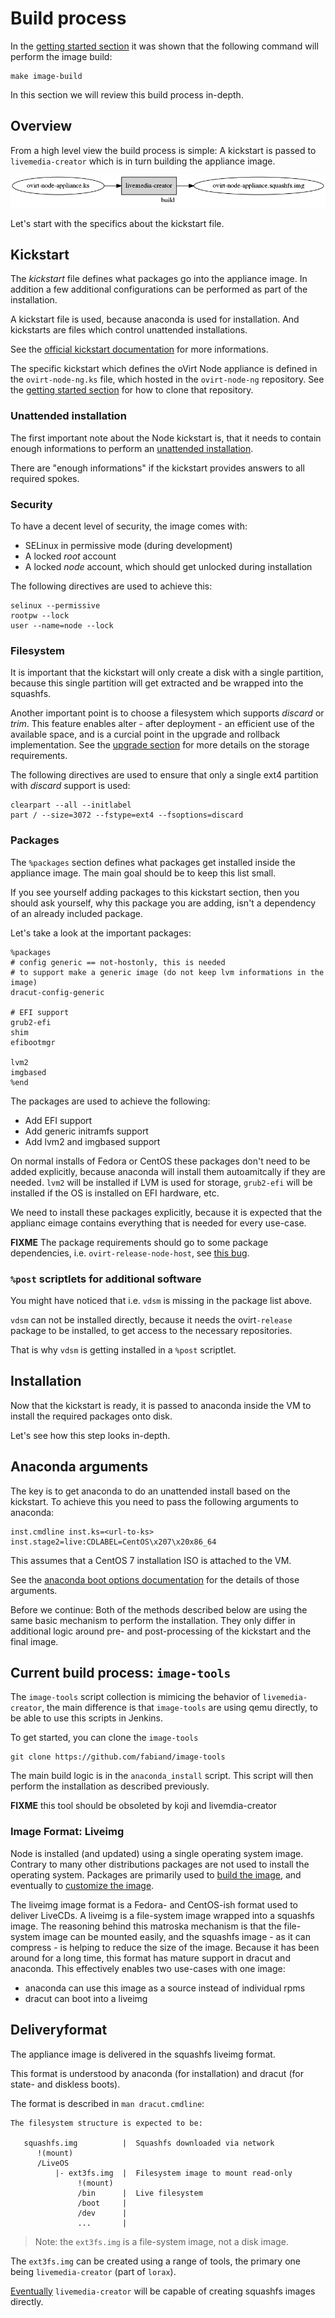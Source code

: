 # Build process

In the [getting started section](getting-started.md) it was shown that the
following command will perform the image build:

    make image-build

In this section we will review this build process in-depth.

## Overview

From a high level view the build process is simple: A kickstart is passed
to `livemedia-creator` which is in turn building the appliance image.

![](imgs/build-flow.dot.png)

Let's start with the specifics about the kickstart file.


## Kickstart
The _kickstart_ file defines what packages go into the appliance image. In
addition a few additional configurations can be performed as part of the
installation.

A kickstart file is used, because anaconda is used for installation. And
kickstarts are files which control unattended installations.

See the [official kickstart documentation](https://github.com/rhinstaller/pykickstart/blob/master/docs/kickstart-docs.rst)
for more informations.

The specific kickstart which defines the oVirt Node appliance is defined in the
`ovirt-node-ng.ks` file, which hosted in the
`ovirt-node-ng` repository.
See the [getting started section](getting-started.md) for how to clone that
repository.

### Unattended installation
The first important note about the Node kickstart is, that it needs to contain
enough informations to perform an [unattended installation](https://github.com/rhinstaller/pykickstart/blob/master/docs/kickstart-docs.rst#creating-the-kickstart-file).

There are "enough informations" if the kickstart provides answers to all
required spokes.

### Security
To have a decent level of security, the image comes with:

+ SELinux in permissive mode (during development)
+ A locked _root_ account
+ A locked _node_ account, which should get unlocked during installation

The following directives are used to achieve this:

    selinux --permissive
    rootpw --lock
    user --name=node --lock

### Filesystem
It is important that the kickstart will only create a disk with a single
partition, because this single partition will get extracted and be wrapped
into the squashfs.

Another important point is to choose a filesystem which supports _discard_ or
_trim_. This feature enables alter - after deployment - an efficient use of
the available space, and is a curcial point in the upgrade and rollback
implementation. See the [upgrade section](upgrade.md) for more details on
the storage requirements.

The following directives are used to ensure that only a single ext4 partition
with _discard_ support is used:

    clearpart --all --initlabel
    part / --size=3072 --fstype=ext4 --fsoptions=discard

### Packages
The `%packages` section defines what packages get installed inside the
appliance image.
The main goal should be to keep this list small.

If you see yourself adding packages to this kickstart section, then you should
ask yourself, why this package you are adding, isn't a dependency of an already
included package.

Let's take a look at the important packages:
    
    %packages
    # config generic == not-hostonly, this is needed
    # to support make a generic image (do not keep lvm informations in the image)
    dracut-config-generic
    
    # EFI support
    grub2-efi
    shim
    efibootmgr

    lvm2
    imgbased
    %end

The packages are used to achieve the following:

+ Add EFI support
+ Add generic initramfs support
+ Add lvm2 and imgbased support

On normal installs of Fedora or CentOS these packages don't need to be added
explicitly, because anaconda will install them autoamitcally if they are
needed.
`lvm2` will be installed if LVM is used for storage, `grub2-efi` will be
installed if the OS is installed on EFI hardware, etc.

We need to install these packages explicitly, because it is expected that the
applianc eimage contains everything that is needed for every use-case.

**FIXME** The package requirements should go to some package dependencies,
i.e. `ovirt-release-node-host`, see [this bug](https://bugzilla.redhat.com/show_bug.cgi?id=1285024).

### `%post` scriptlets for additional software

You might have noticed that i.e. `vdsm` is missing in the package list above.

`vdsm` can not be installed directly, because it needs the ovirt`-release`
package to be installed, to get access to the necessary repositories.

That is why `vdsm` is getting installed in a `%post` scriptlet.

## Installation

Now that the kickstart is ready, it is passed to anaconda inside the VM to
install the required packages onto disk.

Let's see how this step looks in-depth.

## Anaconda arguments

The key is to get anaconda to do an unattended install based on the kickstart.
To achieve this you need to pass the following arguments to anaconda:

    inst.cmdline inst.ks=<url-to-ks> inst.stage2=live:CDLABEL=CentOS\x207\x20x86_64

This assumes that a CentOS 7 installation ISO is attached to the VM.

See the [anaconda boot options documentation](https://github.com/rhinstaller/anaconda/blob/master/docs/boot-options.rst)
for the details of those arguments.


Before we continue: Both of the methods described below are using the same
basic mechanism to perform the installation.
They only differ in additional logic around pre- and post-processing of the
kickstart and the final image.

## Current build process: `image-tools`

The `image-tools` script collection is mimicing the behavior of
`livemedia-creator`, the main difference is that `image-tools` are using
qemu directly, to be able to use this scripts in Jenkins.

To get started, you can clone the `image-tools`

    git clone https://github.com/fabiand/image-tools

The main build logic is in the `anaconda_install` script.
This script will then perform the installation as described previously.

**FIXME** this tool should be obsoleted by koji and livemdia-creator


### Image Format: Liveimg

Node is installed (and updated) using a single operating system image.
Contrary to many other distributions packages are not used to install the operating system. Packages are primarily used to [build the image](build.md), and eventually to [customize the image](impl.md).

The liveimg image format is a Fedora- and CentOS-ish format used to deliver LiveCDs.
A liveimg is a file-system image wrapped into a squashfs image.
The reasoning behind this matroska mechanism is that the file-system image can be mounted easily, and the squashfs image - as it can compress - is helping to reduce the size of the image.
Because it has been around for a long time, this format has mature support in dracut and anaconda.
This effectively enables two use-cases with one image:

* anaconda can use this image as a source instead of individual rpms
* dracut can boot into a liveimg


## Deliveryformat

The appliance image is delivered in the squashfs liveimg format.

This format is understood by anaconda (for installation) and dracut (for state- and diskless boots).

The format is described in `man dracut.cmdline`:

    The filesystem structure is expected to be:

       squashfs.img          |  Squashfs downloaded via network
          !(mount)
          /LiveOS
              |- ext3fs.img  |  Filesystem image to mount read-only
                   !(mount)
                   /bin      |  Live filesystem
                   /boot     |
                   /dev      |
                   ...       |

> Note: the `ext3fs.img` is a file-system image, not a disk image.

The `ext3fs.img` can be created using a range of tools, the primary one being `livemedia-creator` (part of `lorax`).

[Eventually](https://bugzilla.redhat.com/show_bug.cgi?id=1282496) `livemedia-creator` will be capable of creating squashfs images directly.
